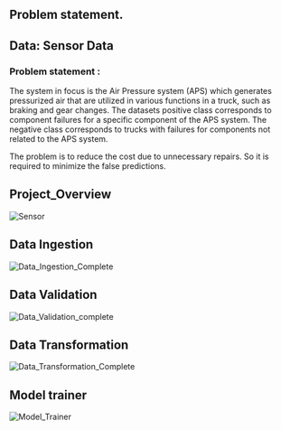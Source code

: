 ## Problem statement.
   ## Data: Sensor Data

### Problem statement :

The system in focus is the Air Pressure system (APS) which generates pressurized air that are utilized in various functions in a truck, such as braking and gear changes. The datasets positive class corresponds to component failures for a specific component of the APS system. The negative class corresponds to trucks with failures for components not related to the APS system.

The problem is to reduce the cost due to unnecessary repairs. So it is required to minimize the false predictions.


## Project_Overview 


![Sensor ](https://user-images.githubusercontent.com/109200332/225382868-ded182fe-e0ca-4f0e-9298-2036273f3d9c.png)

## Data Ingestion 
![Data_Ingestion_Complete](https://user-images.githubusercontent.com/109200332/225345768-06535df9-3cea-4f39-87c9-a7583468f68f.png)


## Data Validation 


![Data_Validation_complete](https://user-images.githubusercontent.com/109200332/225347020-f798fb8a-7466-4d7d-b8e9-65b1529ce8d5.png)


## Data Transformation 

![Data_Transformation_Complete](https://user-images.githubusercontent.com/109200332/225348759-36ce36c4-53e9-415c-9037-e77dccfee53c.png)


## Model trainer 
![Model_Trainer](https://user-images.githubusercontent.com/109200332/225368082-5010e0dd-5f4b-47de-869c-06a599ac0f21.png)


